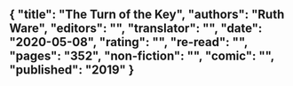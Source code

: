 {
 "title": "The Turn of the Key",
 "authors": "Ruth Ware",
 "editors": "",
 "translator": "",
 "date": "2020-05-08",
 "rating": "",
 "re-read": "",
 "pages": "352",
 "non-fiction": "",
 "comic": "",
 "published": "2019"
}
---

